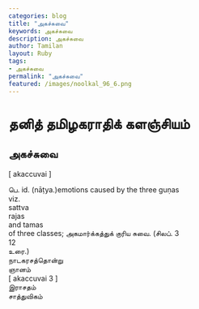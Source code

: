 ```yaml
---  
categories: blog  
title: "அகச்சுவை"
keywords: அகச்சுவை  
description: அகச்சுவை
author: Tamilan  
layout: Ruby  
tags:     
- அகச்சுவை
permalink: "அகச்சுவை"  
featured: /images/noolkal_96_6.png  
--- 
```

# தனித் தமிழகராதிக் களஞ்சியம்
## அகச்சுவை

[ akaccuvai ]  
  
பெ. id. (nāṭya.)emotions caused by the three guṇas  
viz.  
sattva  
rajas  
and tamas  
of three classes; அகமார்க்கத்துக் குரிய சுவை. (சிலப். 3  
12  
உரை.)  
நாடகரசத்தொன்று  
ஞானம்  
[ akaccuvai 3 ]  
இராசதம்  
சாத்துவிகம்